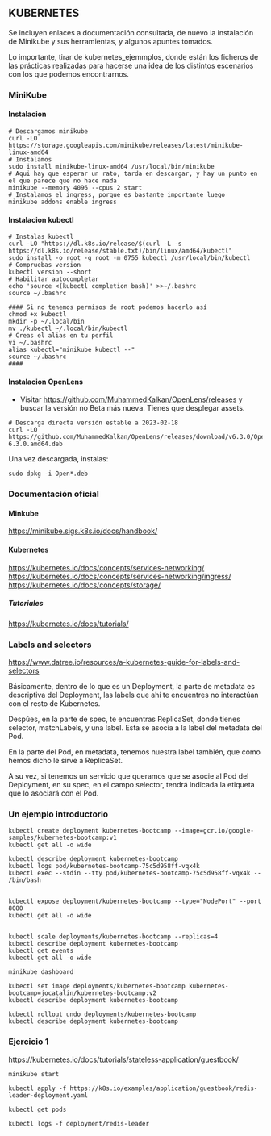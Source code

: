 ## KUBERNETES

Se incluyen enlaces a documentación consultada, de nuevo la instalación de Minikube y sus herramientas, y algunos apuntes tomados.

Lo importante, tirar de kubernetes_ejemmplos, donde están los ficheros de las prácticas realizadas para hacerse una idea de los distintos escenarios con los que podemos encontrarnos.

### MiniKube

#### Instalacion

```shell
# Descargamos minikube
curl -LO https://storage.googleapis.com/minikube/releases/latest/minikube-linux-amd64
# Instalamos
sudo install minikube-linux-amd64 /usr/local/bin/minikube
# Aqui hay que esperar un rato, tarda en descargar, y hay un punto en el que parece que no hace nada
minikube --memory 4096 --cpus 2 start
# Instalamos el ingress, porque es bastante importante luego
minikube addons enable ingress
```

#### Instalacion kubectl
```shell
# Instalas kubectl
curl -LO "https://dl.k8s.io/release/$(curl -L -s https://dl.k8s.io/release/stable.txt)/bin/linux/amd64/kubectl"
sudo install -o root -g root -m 0755 kubectl /usr/local/bin/kubectl
# Compruebas version
kubectl version --short
# Habilitar autocompletar
echo 'source <(kubectl completion bash)' >>~/.bashrc
source ~/.bashrc

#### Si no tenemos permisos de root podemos hacerlo así
chmod +x kubectl
mkdir -p ~/.local/bin
mv ./kubectl ~/.local/bin/kubectl
# Creas el alias en tu perfil
vi ~/.bashrc
alias kubectl="minikube kubectl --"
source ~/.bashrc
####
```

#### Instalacion OpenLens

- Visitar https://github.com/MuhammedKalkan/OpenLens/releases y buscar la versión no Beta más nueva. Tienes que desplegar assets.
```shell
# Descarga directa versión estable a 2023-02-18
curl -LO https://github.com/MuhammedKalkan/OpenLens/releases/download/v6.3.0/OpenLens-6.3.0.amd64.deb
```

Una vez descargada, instalas:
```shell
sudo dpkg -i Open*.deb
```

### Documentación oficial

#### Minkube
https://minikube.sigs.k8s.io/docs/handbook/

#### Kubernetes

https://kubernetes.io/docs/concepts/services-networking/
https://kubernetes.io/docs/concepts/services-networking/ingress/
https://kubernetes.io/docs/concepts/storage/

##### Tutoriales
https://kubernetes.io/docs/tutorials/



### Labels and selectors

https://www.datree.io/resources/a-kubernetes-guide-for-labels-and-selectors

Básicamente, dentro de lo que es un Deployment, la parte de metadata es descriptiva del Deployment, las labels que ahí te encuentres no interactúan con el resto de Kubernetes.

Despúes, en la parte de spec, te encuentras ReplicaSet, donde tienes selector, matchLabels, y una label. Esta se asocia a la label del metadata del Pod.

En la parte del Pod, en metadata, tenemos nuestra label también, que como hemos dicho le sirve a ReplicaSet.

A su vez, si tenemos un servicio que queramos que se asocie al Pod del Deployment, en su spec, en el campo selector, tendrá indicada la etiqueta que lo asociará con el Pod.

### Un ejemplo introductorio
```shell
kubectl create deployment kubernetes-bootcamp --image=gcr.io/google-samples/kubernetes-bootcamp:v1
kubectl get all -o wide

kubectl describe deployment kubernetes-bootcamp
kubectl logs pod/kubernetes-bootcamp-75c5d958ff-vqx4k
kubectl exec --stdin --tty pod/kubernetes-bootcamp-75c5d958ff-vqx4k -- /bin/bash


kubectl expose deployment/kubernetes-bootcamp --type="NodePort" --port 8080
kubectl get all -o wide


kubectl scale deployments/kubernetes-bootcamp --replicas=4
kubectl describe deployment kubernetes-bootcamp
kubectl get events
kubectl get all -o wide

minikube dashboard

kubectl set image deployments/kubernetes-bootcamp kubernetes-bootcamp=jocatalin/kubernetes-bootcamp:v2
kubectl describe deployment kubernetes-bootcamp

kubectl rollout undo deployments/kubernetes-bootcamp
kubectl describe deployment kubernetes-bootcamp
```


### Ejercicio 1

https://kubernetes.io/docs/tutorials/stateless-application/guestbook/

```shell
minikube start

kubectl apply -f https://k8s.io/examples/application/guestbook/redis-leader-deployment.yaml

kubectl get pods

kubectl logs -f deployment/redis-leader
```

